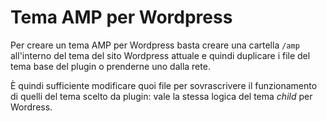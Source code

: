# Tema AMP per Wordpress

Per creare un tema AMP per Wordpress basta creare una cartella `/amp` all'interno del tema del sito Wordpress attuale e quindi duplicare i file del tema base del plugin o prenderne uno dalla rete.

È quindi sufficiente modificare quoi file per sovrascrivere il funzionamento di quelli del tema scelto da plugin: vale la stessa logica del tema _child_ per Wordress.
